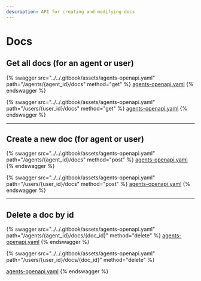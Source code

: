 ```yaml
---
description: API for creating and modifying docs
---
```


# Docs

## Get all docs (for an agent or user)

{% swagger src="../../.gitbook/assets/agents-openapi.yaml" path="/agents/{agent_id}/docs" method="get" %}
[agents-openapi.yaml](../../.gitbook/assets/agents-openapi.yaml)
{% endswagger %}

{% swagger src="../../.gitbook/assets/agents-openapi.yaml" path="/users/{user_id}/docs" method="get" %}
[agents-openapi.yaml](../../.gitbook/assets/agents-openapi.yaml)
{% endswagger %}

***

## Create a new doc (for agent or user)

{% swagger src="../../.gitbook/assets/agents-openapi.yaml" path="/agents/{agent_id}/docs" method="post" %}
[agents-openapi.yaml](../../.gitbook/assets/agents-openapi.yaml)
{% endswagger %}

{% swagger src="../../.gitbook/assets/agents-openapi.yaml" path="/users/{user_id}/docs" method="post" %}
[agents-openapi.yaml](../../.gitbook/assets/agents-openapi.yaml)
{% endswagger %}

***

## Delete a doc by id

{% swagger src="../../.gitbook/assets/agents-openapi.yaml" path="/agents/{agent_id}/docs/{doc_id}" method="delete" %}
[agents-openapi.yaml](../../.gitbook/assets/agents-openapi.yaml)
{% endswagger %}

{% swagger src="../../.gitbook/assets/agents-openapi.yaml" path="/users/{user_id}/docs/{doc_id}" method="delete" %}

[agents-openapi.yaml](../../.gitbook/assets/agents-openapi.yaml)
{% endswagger %}

